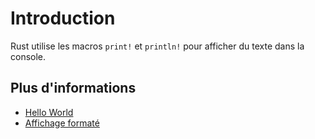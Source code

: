 # Introduction

Rust utilise les macros `print!` et `println!` pour afficher du texte dans la console.

## Plus d'informations

- [Hello World](https://doc.rust-lang.org/rust-by-example/hello.html)
- [Affichage formaté](https://doc.rust-lang.org/rust-by-example/hello/print.html)

